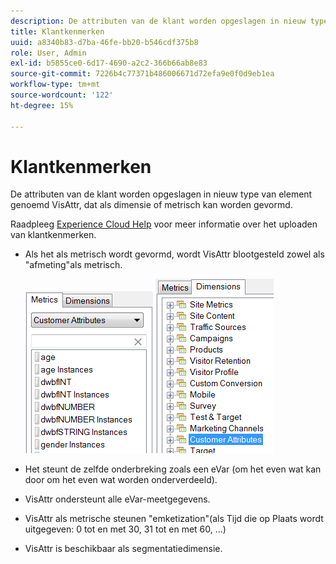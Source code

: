 ```yaml
---
description: De attributen van de klant worden opgeslagen in nieuw type van element genoemd VisAttr, dat als dimensie of metrisch kan worden gevormd.
title: Klantkenmerken
uuid: a8340b83-d7ba-46fe-bb20-b546cdf375b8
role: User, Admin
exl-id: b5855ce0-6d17-4690-a2c2-366b66ab8e83
source-git-commit: 7226b4c77371b486006671d72efa9e0f0d9eb1ea
workflow-type: tm+mt
source-wordcount: '122'
ht-degree: 15%

---
```


# Klantkenmerken

De attributen van de klant worden opgeslagen in nieuw type van element genoemd VisAttr, dat als dimensie of metrisch kan worden gevormd.

Raadpleeg [Experience Cloud Help](https://experienceleague.adobe.com/docs/core-services/interface/customer-attributes/attributes.html) voor meer informatie over het uploaden van klantkenmerken.

* Als het als metrisch wordt gevormd, wordt VisAttr blootgesteld zowel als &quot;afmeting&quot;als metrisch.

   ![](assets/ca_metrics.png) ![](assets/ca_dimension.png)

* Het steunt de zelfde onderbreking zoals een eVar (om het even wat kan door om het even wat worden onderverdeeld).
* VisAttr ondersteunt alle eVar-meetgegevens.
* VisAttr als metrische steunen &quot;emketization&quot;(als Tijd die op Plaats wordt uitgegeven: 0 tot en met 30, 31 tot en met 60, ...)
* VisAttr is beschikbaar als segmentatiedimensie.
